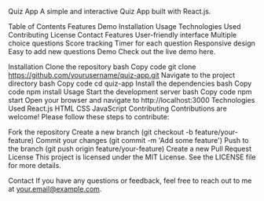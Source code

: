 Quiz App
A simple and interactive Quiz App built with React.js.

Table of Contents
Features
Demo
Installation
Usage
Technologies Used
Contributing
License
Contact
Features
User-friendly interface
Multiple choice questions
Score tracking
Timer for each question
Responsive design
Easy to add new questions
Demo
Check out the live demo here.

Installation
Clone the repository
bash
Copy code
git clone https://github.com/yourusername/quiz-app.git
Navigate to the project directory
bash
Copy code
cd quiz-app
Install the dependencies
bash
Copy code
npm install
Usage
Start the development server
bash
Copy code
npm start
Open your browser and navigate to http://localhost:3000
Technologies Used
React.js
HTML
CSS
JavaScript
Contributing
Contributions are welcome! Please follow these steps to contribute:

Fork the repository
Create a new branch (git checkout -b feature/your-feature)
Commit your changes (git commit -m 'Add some feature')
Push to the branch (git push origin feature/your-feature)
Create a new Pull Request
License
This project is licensed under the MIT License. See the LICENSE file for more details.

Contact
If you have any questions or feedback, feel free to reach out to me at your.email@example.com.

